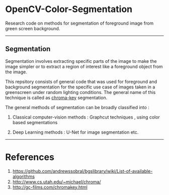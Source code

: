 # OpenCV-Color-Segmentation
Research code on methods for segmentation of foreground image from green screen background.

----
## Segmentation
Segmentation involves extracting specific parts of the image to make the image simpler or 
to extract a region of interest like a foreground object from the image. 

This repsitory consists of general code that was used for foreground and background segmentation for the specific use case of images taken in a greenscreen under random lighting conditions. The general name of this technique is called as [chroma-key](https://en.wikipedia.org/wiki/Chroma_key) segmentation.

The general methods of segmentation can be broadly classified into :
1. Classical computer-vision methods : Graphcut techniques , using color based segmentations 

1. Deep Learning methods : U-Net for image segmentation etc.


----
# References 
1. https://github.com/andrewssobral/bgslibrary/wiki/List-of-available-algorithms
2. http://www.cs.utah.edu/~michael/chroma/
3. http://gc-films.com/chromakey.html
